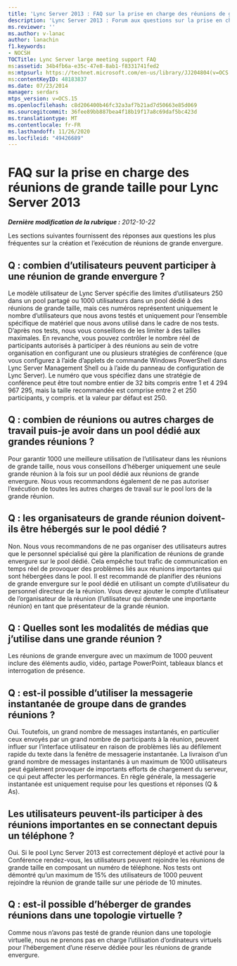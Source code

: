 ```yaml
---
title: 'Lync Server 2013 : FAQ sur la prise en charge des réunions de grande taille'
description: 'Lync Server 2013 : Forum aux questions sur la prise en charge des réunions importantes.'
ms.reviewer: ''
ms.author: v-lanac
author: lanachin
f1.keywords:
- NOCSH
TOCTitle: Lync Server large meeting support FAQ
ms:assetid: 34b4fb6a-e35c-47e8-8ab1-f8331741fed2
ms:mtpsurl: https://technet.microsoft.com/en-us/library/JJ204804(v=OCS.15)
ms:contentKeyID: 48183837
ms.date: 07/23/2014
manager: serdars
mtps_version: v=OCS.15
ms.openlocfilehash: c8d206400b46fc32a3af7b21ad7d50663e85d069
ms.sourcegitcommit: 36fee89bb887bea4f18b19f17a8c69daf5bc423d
ms.translationtype: MT
ms.contentlocale: fr-FR
ms.lasthandoff: 11/26/2020
ms.locfileid: "49426689"
---
```

# <a name="large-meeting-support-faq-for-lync-server-2013"></a>FAQ sur la prise en charge des réunions de grande taille pour Lync Server 2013

<div data-xmlns="http://www.w3.org/1999/xhtml">

<div class="topic" data-xmlns="http://www.w3.org/1999/xhtml" data-msxsl="urn:schemas-microsoft-com:xslt" data-cs="https://msdn.microsoft.com/">

<div data-asp="https://msdn2.microsoft.com/asp">



</div>

<div id="mainSection">

<div id="mainBody">

<span> </span>

_**Dernière modification de la rubrique :** 2012-10-22_

Les sections suivantes fournissent des réponses aux questions les plus fréquentes sur la création et l’exécution de réunions de grande envergure.

<div>

## <a name="q-how-many-users-can-participate-in-a-large-meeting"></a>Q : combien d’utilisateurs peuvent participer à une réunion de grande envergure ?

Le modèle utilisateur de Lync Server spécifie des limites d’utilisateurs 250 dans un pool partagé ou 1000 utilisateurs dans un pool dédié à des réunions de grande taille, mais ces numéros représentent uniquement le nombre d’utilisateurs que nous avons testés et uniquement pour l’ensemble spécifique de matériel que nous avons utilisé dans le cadre de nos tests. D’après nos tests, nous vous conseillons de les limiter à des tailles maximales. En revanche, vous pouvez contrôler le nombre réel de participants autorisés à participer à des réunions au sein de votre organisation en configurant une ou plusieurs stratégies de conférence (que vous configurez à l’aide d’applets de commande Windows PowerShell dans Lync Server Management Shell ou à l’aide du panneau de configuration de Lync Server). Le numéro que vous spécifiez dans une stratégie de conférence peut être tout nombre entier de 32 bits compris entre 1 et 4 294 967 295, mais la taille recommandée est comprise entre 2 et 250 participants, y compris. et la valeur par défaut est 250.

</div>

<div>

## <a name="q-how-many-meetings-or-other-workloads-can-i-have-in-a-pool-that-is-dedicated-to-large-meetings"></a>Q : combien de réunions ou autres charges de travail puis-je avoir dans un pool dédié aux grandes réunions ?

Pour garantir 1000 une meilleure utilisation de l’utilisateur dans les réunions de grande taille, nous vous conseillons d’héberger uniquement une seule grande réunion à la fois sur un pool dédié aux réunions de grande envergure. Nous vous recommandons également de ne pas autoriser l’exécution de toutes les autres charges de travail sur le pool lors de la grande réunion.

</div>

<div>

## <a name="q-should-the-organizers-of-large-meeting-be-homed-on-the-dedicated-pool"></a>Q : les organisateurs de grande réunion doivent-ils être hébergés sur le pool dédié ?

Non. Nous vous recommandons de ne pas organiser des utilisateurs autres que le personnel spécialisé qui gère la planification de réunions de grande envergure sur le pool dédié. Cela empêche tout trafic de communication en temps réel de provoquer des problèmes liés aux réunions importantes qui sont hébergées dans le pool. Il est recommandé de planifier des réunions de grande envergure sur le pool dédié en utilisant un compte d’utilisateur du personnel directeur de la réunion. Vous devez ajouter le compte d’utilisateur de l’organisateur de la réunion (l’utilisateur qui demande une importante réunion) en tant que présentateur de la grande réunion.

</div>

<div>

## <a name="q-what-media-modalities-can-i-use-in-a-large-meeting"></a>Q : Quelles sont les modalités de médias que j’utilise dans une grande réunion ?

Les réunions de grande envergure avec un maximum de 1000 peuvent inclure des éléments audio, vidéo, partage PowerPoint, tableaux blancs et interrogation de présence.

</div>

<div>

## <a name="q-can-i-use-group-instant-messaging-im-in-large-meetings"></a>Q : est-il possible d’utiliser la messagerie instantanée de groupe dans de grandes réunions ?

Oui. Toutefois, un grand nombre de messages instantanés, en particulier ceux envoyés par un grand nombre de participants à la réunion, peuvent influer sur l’interface utilisateur en raison de problèmes liés au défilement rapide du texte dans la fenêtre de messagerie instantanée. La livraison d’un grand nombre de messages instantanés à un maximum de 1000 utilisateurs peut également provoquer de importants efforts de chargement du serveur, ce qui peut affecter les performances. En règle générale, la messagerie instantanée est uniquement requise pour les questions et réponses (Q \& As).

</div>

<div>

## <a name="can-users-join-large-meetings-by-dialing-in-from-a-phone"></a>Les utilisateurs peuvent-ils participer à des réunions importantes en se connectant depuis un téléphone ?

Oui. Si le pool Lync Server 2013 est correctement déployé et activé pour la Conférence rendez-vous, les utilisateurs peuvent rejoindre les réunions de grande taille en composant un numéro de téléphone. Nos tests ont démontré qu’un maximum de 15% des utilisateurs de 1000 peuvent rejoindre la réunion de grande taille sur une période de 10 minutes.

</div>

<div>

## <a name="q-can-i-host-large-meetings-in-a-virtual-topology"></a>Q : est-il possible d’héberger de grandes réunions dans une topologie virtuelle ?

Comme nous n’avons pas testé de grande réunion dans une topologie virtuelle, nous ne prenons pas en charge l’utilisation d’ordinateurs virtuels pour l’hébergement d’une réserve dédiée pour les réunions de grande envergure.

</div>

</div>

<span> </span>

</div>

</div>

</div>

